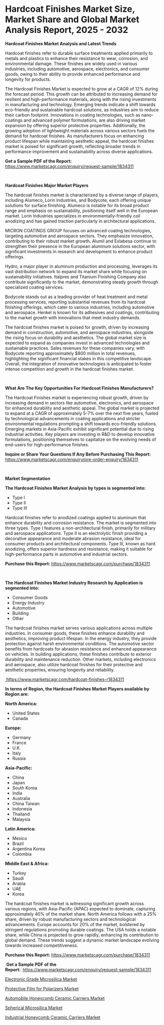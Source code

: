 <p><h1>Hardcoat Finishes Market Size, Market Share and Global Market Analysis Report, 2025 - 2032</h1></p><p><strong>Hardcoat Finishes Market Analysis and Latest Trends</strong></p>
<p><p>Hardcoat finishes refer to durable surface treatments applied primarily to metals and plastics to enhance their resistance to wear, corrosion, and environmental damage. These finishes are widely used in various industries, including automotive, aerospace, electronics, and consumer goods, owing to their ability to provide enhanced performance and longevity for products.</p><p>The Hardcoat Finishes Market is expected to grow at a CAGR of 12% during the forecast period. This growth can be attributed to increasing demand for resilient and high-performance materials, along with the rising investments in manufacturing and technology. Emerging trends indicate a shift towards eco-friendly and sustainable hardcoat solutions, as industries aim to reduce their carbon footprint. Innovations in coating technologies, such as nano-coatings and advanced polymer formulations, are also driving market expansion by offering superior protective properties. Additionally, the growing adoption of lightweight materials across various sectors fuels the demand for hardcoat finishes. As manufacturers focus on enhancing product lifespan while maintaining aesthetic appeal, the hardcoat finishes market is poised for significant growth, reflecting broader trends in performance improvement and sustainability across diverse applications.</p></p>
<p><strong>Get a Sample PDF of the Report:&nbsp;</strong> <a href="https://www.marketscagr.com/enquiry/request-sample/1834311?utm_campaign=2010&utm_medium=2&utm_source=Github&utm_content=ia&utm_term=03042025&utm_id=hardcoat-finishes">https://www.marketscagr.com/enquiry/request-sample/1834311</a></p>
<p>&nbsp;</p>
<p><strong>Hardcoat Finishes Major Market Players</strong></p>
<p><p>The hardcoat finishes market is characterized by a diverse range of players, including Alumeco, Lorin Industries, and Bodycote, each offering unique solutions for surface finishing. Alumeco is notable for its broad product range and emphasis on sustainability, positioning itself well in the European market. Lorin Industries specializes in environmentally-friendly coil anodizing and has gained traction particularly in architectural applications.</p><p>MICRON COATINGS GROUP focuses on advanced coating technologies, targeting automotive and aerospace sectors. They emphasize innovation, contributing to their robust market growth. Alumil and Exlabesa continue to strengthen their presence in the European aluminum solutions sector, with significant investments in research and development to enhance product offerings.</p><p>Hydro, a major player in aluminum production and processing, leverages its vast distribution network to expand its market share while focusing on sustainability initiatives. Italpres and Titanium Finishing Company also contribute significantly to the market, demonstrating steady growth through specialized coating services.</p><p>Bodycote stands out as a leading provider of heat treatment and metal processing services, reporting substantial revenues from its hardcoat finishing offerings, which cater to various industries, including automotive and aerospace. Henkel is known for its adhesives and coatings, contributing to the market growth with innovations that meet industry demands.</p><p>The hardcoat finishes market is poised for growth, driven by increasing demand in construction, automotive, and aerospace industries, alongside the rising focus on durability and aesthetics. The global market size is expected to expand as companies invest in advanced technologies and sustainable practices. Sales revenues for these companies vary, with Bodycote reporting approximately $800 million in total revenues, highlighting the significant financial stakes in this competitive landscape. Overall, the integration of innovative technologies is anticipated to foster intense competition and growth in the hardcoat finishes market.</p></p>
<p>&nbsp;</p>
<p><strong>What Are The Key Opportunities For Hardcoat Finishes Manufacturers?</strong></p>
<p><p>The Hardcoat Finishes market is experiencing robust growth, driven by increasing demand in sectors like automotive, electronics, and aerospace for enhanced durability and aesthetic appeal. The global market is projected to expand at a CAGR of approximately 5-7% over the next five years, fueled by technological advancements in coating applications and stricter environmental regulations prompting a shift towards eco-friendly solutions. Emerging markets in Asia-Pacific exhibit significant potential due to rising industrial activities. Key players are investing in R&D to develop innovative formulations, positioning themselves to capitalize on the evolving needs of end-users for high-performance finishes.</p></p>
<p><strong>Inquire or Share Your Questions If Any Before Purchasing This Report:</strong> <a href="https://www.marketscagr.com/enquiry/pre-order-enquiry/1834311?utm_campaign=2010&utm_medium=2&utm_source=Github&utm_content=ia&utm_term=03042025&utm_id=hardcoat-finishes">https://www.marketscagr.com/enquiry/pre-order-enquiry/1834311</a></p>
<p>&nbsp;</p>
<p><strong>Market Segmentation</strong></p>
<p><strong>The Hardcoat Finishes Market Analysis by types is segmented into:</strong></p>
<p><ul><li>Type I</li><li>Type II</li><li>Type III</li></ul></p>
<p><p>Hardcoat finishes refer to anodized coatings applied to aluminum that enhance durability and corrosion resistance. The market is segmented into three types. Type I features a non-architectural finish, primarily for military and aerospace applications. Type II is an electrolytic finish providing a decorative appearance and moderate abrasion resistance, ideal for consumer products and architectural components. Type III, known as hard anodizing, offers superior hardness and resistance, making it suitable for high-performance parts in automotive and industrial sectors.</p></p>
<p><strong>Purchase this Report:&nbsp;</strong><a href="https://www.marketscagr.com/purchase/1834311?utm_campaign=2010&utm_medium=2&utm_source=Github&utm_content=ia&utm_term=03042025&utm_id=hardcoat-finishes">https://www.marketscagr.com/purchase/1834311</a></p>
<p>&nbsp;</p>
<p><strong>The Hardcoat Finishes Market Industry Research by Application is segmented into:</strong></p>
<p><ul><li>Consumer Goods</li><li>Energy Industry</li><li>Automotive</li><li>Building</li><li>Other</li></ul></p>
<p><p>The hardcoat finishes market serves various applications across multiple industries. In consumer goods, these finishes enhance durability and aesthetics, improving product lifespan. In the energy industry, they provide protection against harsh environmental conditions. The automotive sector benefits from hardcoats for abrasion resistance and enhanced appearance on vehicles. In building applications, these finishes contribute to exterior durability and maintenance reduction. Other markets, including electronics and aerospace, also utilize hardcoat finishes for their protective and aesthetic properties, ensuring longevity and reliability.</p></p>
<p><a href="https://www.marketscagr.com/hardcoat-finishes-r1834311?utm_campaign=2010&utm_medium=2&utm_source=Github&utm_content=ia&utm_term=03042025&utm_id=hardcoat-finishes">&nbsp;https://www.marketscagr.com/hardcoat-finishes-r1834311</a></p>
<p><strong>In terms of Region, the Hardcoat Finishes Market Players available by Region are:</strong></p>
<p>
    <p> <strong> North America: </strong>
        <ul>
            <li>United States</li>
            <li>Canada</li>
        </ul>
        </p> 
    <p> <strong> Europe: </strong>
        <ul>
            <li>Germany</li>
            <li>France</li>
            <li>U.K.</li>
            <li>Italy</li>
            <li>Russia</li>
        </ul>
        </p> 
    <p> <strong> Asia-Pacific: </strong>
        <ul>
            <li>China</li>
            <li>Japan</li>
            <li>South Korea</li>
            <li>India</li>
            <li>Australia</li>
            <li>China Taiwan</li>
            <li>Indonesia</li>
            <li>Thailand</li>
            <li>Malaysia</li>
        </ul>
        </p> 
    <p> <strong> Latin America: </strong>
        <ul>
            <li>Mexico</li>
            <li>Brazil</li>
            <li>Argentina Korea</li>
            <li>Colombia</li>
        </ul>
        </p> 
    <p> <strong> Middle East & Africa: </strong>
        <ul>
            <li>Turkey</li>
            <li>Saudi</li>
            <li>Arabia</li>
            <li>UAE</li>
            <li>Korea</li>
        </ul>
    </p>
    </p>
<p><p>The hardcoat finishes market is witnessing significant growth across various regions, with Asia-Pacific (APAC) expected to dominate, capturing approximately 40% of the market share. North America follows with a 25% share, driven by robust manufacturing sectors and technological advancements. Europe accounts for 20% of the market, bolstered by stringent regulations promoting durable coatings. The USA holds a notable share, while China is projected to grow rapidly, enhancing its contribution to global demand. These trends suggest a dynamic market landscape evolving towards increased competitiveness.</p></p>
<p><strong>Purchase this Report: </strong><a href="https://www.marketscagr.com/purchase/1834311?utm_campaign=2010&utm_medium=2&utm_source=Github&utm_content=ia&utm_term=03042025&utm_id=hardcoat-finishes">https://www.marketscagr.com/purchase/1834311</a></p>
<p>&nbsp;<strong>Get a Sample PDF of the Report:&nbsp;&nbsp;</strong><a href="https://www.marketscagr.com/enquiry/request-sample/1834311?utm_campaign=2010&utm_medium=2&utm_source=Github&utm_content=ia&utm_term=03042025&utm_id=hardcoat-finishes">https://www.marketscagr.com/enquiry/request-sample/1834311</a></p>
<p><strong></strong></p>
<p><p><a href="https://github.com/beberjuban9a/Market-Research-Report-List-1/blob/main/electronic-grade-microsilica-market.md?utm_campaign=2010&utm_medium=2&utm_source=Github&utm_content=ia&utm_term=03042025&utm_id=hardcoat-finishes">Electronic Grade Microsilica Market</a></p><p><a href="https://github.com/diosohusch6x/Market-Research-Report-List-1/blob/main/protective-film-for-polarizers-market.md?utm_campaign=2010&utm_medium=2&utm_source=Github&utm_content=ia&utm_term=03042025&utm_id=hardcoat-finishes">Protective Film for Polarizers Market</a></p><p><a href="https://github.com/ildyduedu/Market-Research-Report-List-1/blob/main/automobile-honeycomb-ceramic-carriers-market.md?utm_campaign=2010&utm_medium=2&utm_source=Github&utm_content=ia&utm_term=03042025&utm_id=hardcoat-finishes">Automobile Honeycomb Ceramic Carriers Market</a></p><p><a href="https://github.com/camacrokesw2/Market-Research-Report-List-1/blob/main/spherical-microsilica-market.md?utm_campaign=2010&utm_medium=2&utm_source=Github&utm_content=ia&utm_term=03042025&utm_id=hardcoat-finishes">Spherical Microsilica Market</a></p><p><a href="https://github.com/oduorsarath9/Market-Research-Report-List-1/blob/main/industrial-honeycomb-ceramic-carriers-market.md?utm_campaign=2010&utm_medium=2&utm_source=Github&utm_content=ia&utm_term=03042025&utm_id=hardcoat-finishes">Industrial Honeycomb Ceramic Carriers Market</a></p></p>